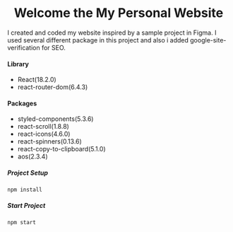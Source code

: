 # <h1 align="center">Welcome the My Personal Website</h1>

I created and coded my website inspired by a sample project in Figma. I used several different package in this project and also i added google-site-verification for SEO.

#### Library
  * React(18.2.0)
  * react-router-dom(6.4.3)
  

#### Packages
  * styled-components(5.3.6)
  * react-scroll(1.8.8)
  * react-icons(4.6.0)
  * react-spinners(0.13.6)
  * react-copy-to-clipboard(5.1.0)
  * aos(2.3.4)
  
  ##### Project Setup
 ```
 npm install
 ```
 ##### Start Project
 ```
 npm start
 ```
 
